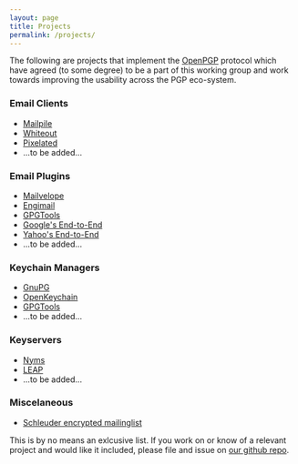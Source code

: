 ```yaml
---
layout: page
title: Projects
permalink: /projects/
---
```


The following are projects that implement the [OpenPGP](https://en.wikipedia.org/wiki/Pretty_Good_Privacy#OpenPGP) protocol which have agreed (to some degree) to be a part of this working group and work towards improving the usability across the PGP eco-system.

### Email Clients

- [Mailpile](https://mailpile.is)
- [Whiteout](https://whiteout.io)
- [Pixelated](https://pixelated-project.org)
- ...to be added...

### Email Plugins

- [Mailvelope](https://www.mailvelope.com)
- [Engimail](https://enigmail.net)
- [GPGTools](https://gpgtools.org) 
- [Google's End-to-End](https://github.com/google/end-to-end)
- [Yahoo's End-to-End](https://github.com/yahoo/end-to-end)
- ...to be added...


### Keychain Managers

- [GnuPG](https://gnupg.org)
- [OpenKeychain](http://www.openkeychain.org)
- [GPGTools](https://gpgtools.org) 
- ...to be added...

### Keyservers

- [Nyms](http://nyms.io)
- [LEAP](https://leap.se)
- ...to be added...

### Miscelaneous

- [Schleuder encrypted mailinglist](https://schleuder2.nadir.org)

This is by no means an exlcusive list. If you work on or know of a relevant project and would like it included, please file and issue on [our github repo](https://github.com/ModernPGP/modernpgp.github.io).